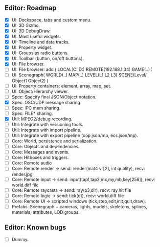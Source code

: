 ## Editor: Roadmap
- [x] UI: Dockspace, tabs and custom menu.
- [x] UI: 3D Gizmo.
- [x] UI: 3D DebugDraw.
- [x] UI: Most useful widgets.
- [x] UI: Timeline and data tracks.
- [x] UI: Property widget.
- [x] UI: Groups as radio buttons.
- [x] UI: Toolbar (button, on/off buttons).
- [x] UI: File browser.
- [ ] UI: File browser: add ( LOCAL(C: D:) REMOTE(192.168.1.34) GAME(..) )
- [ ] UI: Scenegraph( WORLD(..) MAP(..) LEVEL(L1 L2 L3) SCENE(Level/ Object1 Object2) )
- [ ] UI: Property containers: element, array, map, set.
- [ ] UI: Object/Hierarchy viewer.
- [ ] Spec: Specify final JSON/Object notation.
- [x] Spec: OSC/UDP message sharing.
- [ ] Spec: IPC mem sharing.
- [ ] Spec: FILE* sharing.
- [x] Util: MPEG2/debug recording.
- [ ] Util: Integrate with versioning tools.
- [ ] Util: Integrate with import pipeline.
- [ ] Util: Integrate with export pipeline (oop.json/mp, ecs.json/mp).
- [ ] Core: World, persistence and serialization.
- [ ] Core: Objects and dependencies.
- [ ] Core: Messages and events.
- [ ] Core: Hitboxes and triggers.
- [ ] Core: Remote audio
- [ ] Core: Remote render -> send: render(mat4 vr[2], int quality), recv: render.jpg
- [ ] Core: Remote input -> send: input(tap1,tap2,mx,my,mb,key[256]), recv: world.diff file
- [ ] Core: Remote raycasts -> send: ray(p3,dir), recv: ray.hit file
- [ ] Core: Remote logic -> send: tick(dt), recv: world.diff file
- [ ] Core: Remote UI -> scripted windows (tick,step,edit,init,quit,draw).
- [ ] Prefabs: Scenegraph + cameras, lights, models, skeletons, splines, materials, attributes, LOD groups.

## Editor: Known bugs
- [ ] Dummy.
